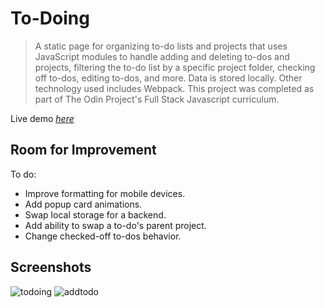 # To-Doing
> A static page for organizing to-do lists and projects that uses JavaScript modules to handle adding and deleting to-dos and projects, filtering the to-do list by a specific project folder, checking off to-dos, editing to-dos, and more. Data is stored locally. Other technology used includes Webpack. This project was completed as part of The Odin Project's Full Stack Javascript curriculum.

Live demo [_here_](https://doozles411.github.io/Todo-list/)

## Room for Improvement
To do:
- Improve formatting for mobile devices.
- Add popup card animations.
- Swap local storage for a backend.
- Add ability to swap a to-do's parent project.
- Change checked-off to-dos behavior.

## Screenshots
![todoing](https://user-images.githubusercontent.com/96557009/187105913-49dd028d-d7b0-411f-93cf-4038a749b055.png)
![addtodo](https://user-images.githubusercontent.com/96557009/187105918-596ac9dc-7623-4041-b6f7-498a0be09e24.png)
